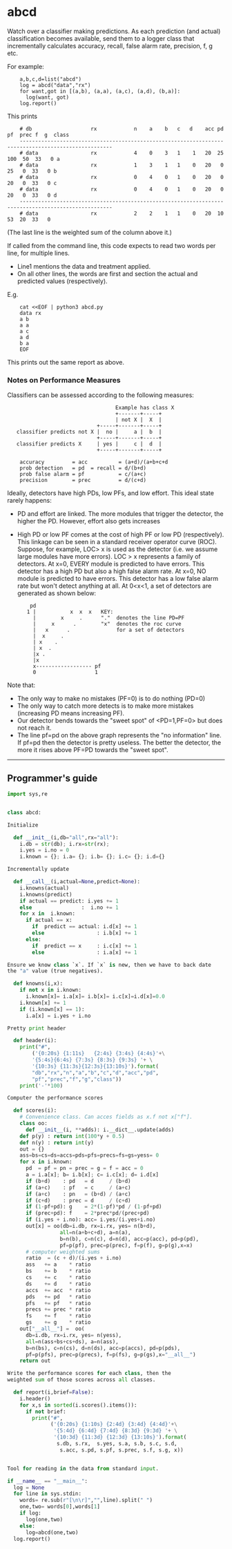 
# abcd


Watch over a classifier making predictions. As each prediction (and actual)
classification becomes available, send them to a logger class that incrementally
calculates accuracy, recall, false alarm rate, precision, f, g etc.

For example:

        a,b,c,d=list("abcd")
        log = abcd("data","rx")
        for want,got in [(a,b), (a,a), (a,c), (a,d), (b,a)]:
          log(want, got)
        log.report()

This prints
        
        # db                   rx            n    a    b   c   d    acc pd  pf  prec f  g  class
        ----------------------------------------------------------------------------------------------------
        # data                 rx            4    0    3   1    1   20  25 100  50  33   0 a
        # data                 rx            1    3    1   1    0   20   0  25   0  33   0 b
        # data                 rx            0    4    0   1    0   20   0  20   0  33   0 c
        # data                 rx            0    4    0   1    0   20   0  20   0  33   0 d
        ----------------------------------------------------------------------------------------------------
        # data                 rx            2    2    1   1    0   20  10  53  20  33   0

(The last line is the weighted sum of the column above it.)

If called from the command line, this code expects to read two words per line, for multiple lines.

- Line1 mentions the data and treatment applied.
- On all other lines, the words are first and section the actual and predicted values (respectively).

E.g.

        cat <<EOF | python3 abcd.py
        data rx
        a b
        a a
        a c
        a d
        b a
        EOF

This prints out the same report as above.

### Notes on Performance Measures

Classifiers can be assessed according to the following measures:

                                       Example has class X
                                       +-------+-----+
                                       | not X |  X  |
                                 +-----+-------+-----+
       classifier predicts not X |  no |     a |  b  |
                                 +-----+-------+-----+
       classifier predicts X     | yes |     c |  d  |
                                 +-----+-------+-----+

        accuracy         = acc          = (a+d)/(a+b+c+d
        prob detection   = pd  = recall = d/(b+d)
        prob false alarm = pf           = c/(a+c)
        precision        = prec         = d/(c+d)

Ideally, detectors have high PDs, low PFs, and low
effort. This ideal state rarely happens:

- PD and effort are linked. The more modules that trigger
the detector, the higher the PD. However, effort also gets
increases

- High PD or low PF comes at the cost of high PF or low PD
(respectively). This linkage can be seen in a standard
receiver operator curve (ROC).  Suppose, for example, LOC> x
is used as the detector (i.e. we assume large modules have
more errors). LOC > x represents a family of detectors. At
x=0, EVERY module is predicted to have errors. This detector
has a high PD but also a high false alarm rate. At x=0, NO
module is predicted to have errors. This detector has a low
false alarm rate but won't detect anything at all. At 0<x<1,
a set of detectors are generated as shown below:

          pd
         1 |           x  x  x   KEY:
           |        x     .      "."  denotes the line PD=PF
           |     x      .        "x"  denotes the roc curve 
           |   x      .               for a set of detectors
           |  x     .
           | x    . 
           | x  .
           |x .
           |x
           x------------------ pf    
           0                   1

Note that:

- The only way to make no mistakes (PF=0) is to do nothing
(PD=0)
- The only way to catch more detects is to make more
 mistakes (increasing PD means increasing PF).
- Our detector bends towards the "sweet spot" of
 <PD=1,PF=0> but does not reach it.
- The line pf=pd on the above graph represents the "no information"
 line. If pf=pd then the detector is pretty useless. The better
 the detector, the more it rises above PF=PD towards the "sweet spot".

_____

## Programmer's guide


```python
import sys,re


class abcd:

Initialize

  def __init__(i,db="all",rx="all"):
    i.db = str(db); i.rx=str(rx);
    i.yes = i.no = 0
    i.known = {}; i.a= {}; i.b= {}; i.c= {}; i.d={}

Incrementally update

  def __call__(i,actual=None,predict=None):
    i.knowns(actual)
    i.knowns(predict)
    if actual == predict: i.yes += 1 
    else                :  i.no += 1
    for x in  i.known:
      if actual == x:
        if  predict == actual: i.d[x] += 1 
        else                 : i.b[x] += 1
      else:
        if  predict == x     : i.c[x] += 1 
        else                 : i.a[x] += 1

Ensure we know class `x`. If `x` is new, then we have to back date
the "a" value (true negatives).

  def knowns(i,x):
    if not x in i.known:
      i.known[x]= i.a[x]= i.b[x]= i.c[x]=i.d[x]=0.0
    i.known[x] += 1
    if (i.known[x] == 1):
      i.a[x] = i.yes + i.no

Pretty print header

  def header(i):
    print("#",
        ('{0:20s} {1:11s}   {2:4s} {3:4s} {4:4s}'+\
        '{5:4s}{6:4s} {7:3s} {8:3s} {9:3s} '+ \
        '{10:3s} {11:3s}{12:3s}{13:10s}').format( 
        "db","rx","n","a","b","c","d","acc","pd",
        "pf","prec","f","g","class"))
    print('-'*100)

Computer the performance scores  

  def scores(i):
    # Convenience class. Can acces fields as x.f not x["f"].
    class oo:
      def __init__(i, **adds): i.__dict__.update(adds)
    def p(y) : return int(100*y + 0.5)
    def n(y) : return int(y)
    out = {}
    ass=bs=cs=ds=accs=pds=pfs=precs=fs=gs=yess= 0
    for x in i.known:
      pd  = pf = pn = prec = g = f = acc = 0
      a = i.a[x]; b= i.b[x]; c= i.c[x]; d= i.d[x]
      if (b+d)    : pd   = d     / (b+d)
      if (a+c)    : pf   = c     / (a+c)
      if (a+c)    : pn   = (b+d) / (a+c)
      if (c+d)    : prec = d     / (c+d)
      if (1-pf+pd): g    = 2*(1-pf)*pd / (1-pf+pd)
      if (prec+pd): f    = 2*prec*pd/(prec+pd)
      if (i.yes + i.no): acc= i.yes/(i.yes+i.no)
      out[x] = oo(db=i.db, rx=i.rx, yes= n(b+d),
                 all=n(a+b+c+d), a=n(a),
                 b=n(b), c=n(c), d=n(d), acc=p(acc), pd=p(pd),
                 pf=p(pf), prec=p(prec), f=p(f), g=p(g),x=x)
      # computer weighted sums
      ratio  = (c + d)/(i.yes + i.no)
      ass   += a    * ratio
      bs    += b    * ratio
      cs    += c    * ratio
      ds    += d    * ratio
      accs  += acc  * ratio
      pds   += pd   * ratio
      pfs   += pf   * ratio
      precs += prec * ratio
      fs    += f    * ratio
      gs    += g    * ratio
    out["__all__"] =  oo(
      db=i.db, rx=i.rx, yes= n(yess),
      all=n(ass+bs+cs+ds), a=n(ass),
      b=n(bs), c=n(cs), d=n(ds), acc=p(accs), pd=p(pds),
      pf=p(pfs), prec=p(precs), f=p(fs), g=p(gs),x="__all__")
    return out

Write the performance scores for each class, then the
weighted sum of those scores across all classes.

  def report(i,brief=False):
    i.header()
    for x,s in sorted(i.scores().items()):
      if not brief:
        print("#",
              ('{0:20s} {1:10s} {2:4d} {3:4d} {4:4d}'+\
               '{5:4d} {6:4d} {7:4d} {8:3d} {9:3d} '+ \
               '{10:3d} {11:3d} {12:3d} {13:10s}').format(
                s.db, s.rx,  s.yes, s.a, s.b, s.c, s.d, 
                 s.acc, s.pd, s.pf, s.prec, s.f, s.g, x))


Tool for reading in the data from standard input.

if __name__ == "__main__":
  log = None
  for line in sys.stdin:
    words= re.sub(r"[\n\r]","",line).split(" ")
    one,two= words[0],words[1]
    if log:
      log(one,two)
    else:
      log=abcd(one,two)
  log.report()
      
```

